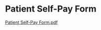 # Patient Self-Pay Form

[Patient Self-Pay Form.pdf](Patient%20Self-Pay%20Form%202fee712ceb6d4f39b4eb1932afade250/Patient_Self-Pay_Form.pdf)